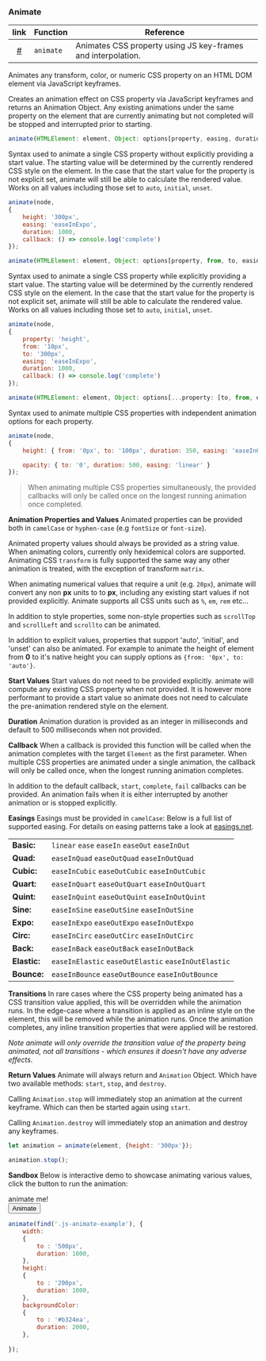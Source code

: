 

### Animate

| link                                                 | Function  | Reference                                                    |
|:----------------------------------------------------:|-----------|--------------------------------------------------------------|
| <a href="#animate" class="js-waypoint-trigger">#</a> | `animate` | Animates CSS property using JS key-frames and interpolation. |

Animates any transform, color, or numeric CSS property on an HTML DOM element via JavaScript keyframes.

Creates an animation effect on CSS property via JavaScript keyframes and returns an Animation Object. Any existing animations under the same property on the element that are currently animating but not completed will be stopped and interrupted prior to starting.

```javascript
animate(HTMLElement: element, Object: options[property, easing, duration, callback]): Object</code></pre>
```

Syntax used to animate a single CSS property without explicitly providing a start value. The starting value will be determined by the currently rendered CSS style on the element. In the case that the start value for the property is not explicit set, animate will still be able to calculate the rendered value. Works on all values including those set to `auto`, `initial`, `unset`.

```javascript
animate(node,
{
	height: '300px',
	easing: 'easeInExpo',
	duration: 1000,
	callback: () => console.log('complete')
});
```

```javascript
animate(HTMLElement: element, Object: options[property, from, to, easing, duration, callback]): Object
```
Syntax used to animate a single CSS property while explicitly providing a start value. The starting value will be determined by the currently rendered CSS style on the element. In the case that the start value for the property is not explicit set, animate will still be able to calculate the rendered value. Works on all values including those set to `auto`, `initial`, `unset`.

```javascript
animate(node,
{
	property: 'height',
	from: '10px',
	to: '300px',
	easing: 'easeInExpo',
	duration: 1000,
	callback: () => console.log('complete')
});
```

```javascript
animate(HTMLElement: element, Object: options[...property: [to, from, easing, duration, callback] ]): Object
```

Syntax used to animate multiple CSS properties with independent animation options for each property.

```javascript
animate(node,
{
	height: { from: '0px', to: '100px', duration: 350, easing: 'easeInOutElastic' },

	opacity: { to: '0', duration: 500, easing: 'linear' }
});
```

> When animating multiple CSS properties simultaneously, the provided callbacks will only be called once on the longest running animation once completed.

**Animation Properties and Values**
Animated properties can be provided both in `camelCase` or `hyphen-case` (e.g `fontSize` or `font-size`).

Animated property values should always be provided as a string value. When animating colors, currently only hexidemical colors are supported. Animating CSS `transform` is fully supported the same way any other animation is treated, with the exception of transform `matrix`.

When animating numerical values that require a unit (e.g. `20px`), animate will convert any non **px** units to to **px**, including any existing start values if not provided explicitly. Animate supports all CSS units such as `%`, `em`, `rem` etc...

In addition to style properties, some non-style properties such as `scrollTop` and `scrollLeft` and `scrollto` can be animated.

In addition to explicit values, properties that support 'auto', 'initial', and 'unset' can also be animated. For example to animate the height of element from **0** to it's native height you can supply options as `{from: '0px', to: 'auto'}`.

**Start Values**
Start values do not need to be provided explicitly. animate will compute any existing CSS property when not provided. It is however more performant to provide a start value so animate does not need to calculate the pre-animation rendered style on the element.

**Duration**
Animation duration is provided as an integer in milliseconds and default to 500 milliseconds when not provided.

**Callback**
When a callback is provided this function will be called when the animation completes with the target `Element` as the first parameter. When multiple CSS properties are animated under a single animation, the callback will only be called once, when the longest running animation completes.

In addition to the default callback, `start`, `complete`, `fail` callbacks can be provided. An animation fails when it is either interrupted by another animation or is stopped explicitly. 

**Easings**
Easings must be provided in `camelCase`: Below is a full list of supported easing. For details on easing patterns take a look at [easings.net](https://easings.net/).

|              |                                                     |
|--------------|-----------------------------------------------------|
| **Basic:**   | `linear` `ease` `easeIn` `easeOut` `easeInOut`      |
| **Quad:**    | `easeInQuad` `easeOutQuad` `easeInOutQuad`          |
| **Cubic:**   | `easeInCubic` `easeOutCubic` `easeInOutCubic`       |
| **Quart:**   | `easeInQuart` `easeOutQuart` `easeInOutQuart`       |
| **Quint:**   | `easeInQuint` `easeOutQuint` `easeInOutQuint`       |
| **Sine:**    | `easeInSine` `easeOutSine` `easeInOutSine`          |
| **Expo:**    | `easeInExpo` `easeOutExpo` `easeInOutExpo`          |
| **Circ:**    | `easeInCirc` `easeOutCirc` `easeInOutCirc`          |
| **Back:**    | `easeInBack` `easeOutBack` `easeInOutBack`          |
| **Elastic:** | `easeInElastic` `easeOutElastic` `easeInOutElastic` |
| **Bounce:**  | `easeInBounce` `easeOutBounce` `easeInOutBounce`    |


**Transitions**
In rare cases where the CSS property being animated has a CSS transition value applied, this will be overridden while the animation runs. In the edge-case where a transition is applied as an inline style on the element, this will be removed while the animation runs. Once the animation completes, any inline transition properties that were applied will be restored.

_Note animate will only override the transition value of the property being animated, not all transitions - which ensures it doesn't have any adverse effects._

**Return Values**
Animate will always return and `Animation` Object. Which have two available methods: `start`,  `stop`, and  `destroy`.

Calling `Animation.stop` will immediately stop an animation at the current keyframe. Which can then be started again using `start`.

Calling `Animation.destroy` will immediately stop an animation and destroy any keyframes.

```JavaScript
let animation = animate(element, {height: '300px'});

animation.stop();
```

**Sandbox**
Below is interactive demo to showcase animating various values, click the button to run the animation:

<div class="fbx-snippet-demo">
    <div class="row">
        <div class="center-horizontal bg-pastelteal column-demo js-animate-example" style="width: 300px;">animate me!</div>
    </div>
    <div class="flex-row-fluid align-cols-center pole-sm pole-n">
        <button type="button" class="btn js-animate-trigger">Animate</button>
    </div>
</div>

```JavaScript
animate(find('.js-animate-example'), {
    width: 
    {
        to : '500px',
        duration: 1000,
    },
    height: 
    {
        to : '200px',
        duration: 1000,
    },
    backgroundColor: 
    {
        to : '#b324ea',
        duration: 2000,
    },
    
});
```